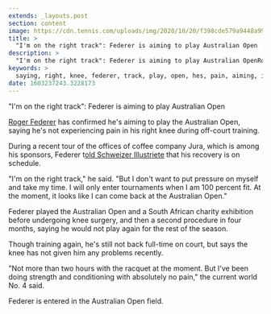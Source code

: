 ```yaml
--- 
extends: _layouts.post 
section: content 
image: https://cdn.tennis.com/uploads/img/2020/10/20/f398cde579a9448a995adfac1723dbff.jpg 
title: > 
  "I'm on the right track": Federer is aiming to play Australian Open 
description: > 
  "I'm on the right track": Federer is aiming to play Australian OpenRoger Federer has confirmed he's aiming to play the Australian Open, saying he's not experiencing pain in his right knee during off-court training."I'm on the right track," he said.At the moment, it looks like I can come back at the Australian Open."Federer played the Australian Open and a South African charity exhibition before undergoing knee surgery, and then a second procedure in four months, saying he would not play again for the rest of the season.Federer is entered in the Australian Open field. 
keywords: > 
  saying, right, knee, federer, track, play, open, hes, pain, aiming, im, australian 
date: 1603237243.3228173 
--- 
```

<div><p>"I'm on the right track": Federer is aiming to play Australian Open</p><p><a href="/player/376/roger-federer/">Roger Federer</a> has confirmed he's aiming to play the Australian Open, saying he's not experiencing pain in his right knee during off-court training.</p>
<p>During a recent tour of the offices of coffee company Jura, which is among his sponsors, Federer t<a href="https://www.schweizer-illustrierte.ch/people/swiss-stars/es-wird-keine-op-mehr-geben" target="_blank">old Schweizer Illustriete</a>&#160;that his recovery is on schedule.</p>
<p>"I'm on the right track," he said. "But I don't want to put pressure on myself and take my time. I will only enter tournaments when I am 100 percent fit. At the moment, it looks like I can come back at the Australian Open."</p>
<p>Federer played the Australian Open and a South African charity exhibition before undergoing knee surgery, and then a second procedure in four months, saying he would not play again for the rest of the season.&#160;</p>
<p>Though training again,&#160;he's still not back full-time on court, but says the knee has not given him any problems recently.</p>
<p>"Not more than two hours with the racquet at the moment. But I've been doing strength and conditioning with absolutely no pain," the current world No. 4 said.</p>
<p>Federer is entered in the Australian Open field.</p>
        </div>